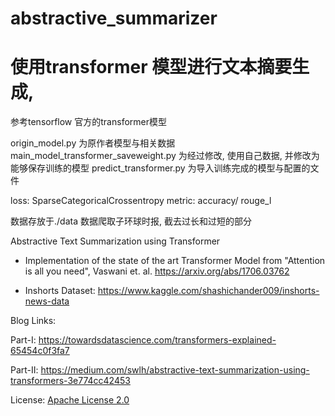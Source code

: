 # abstractive_summarizer
# 使用transformer 模型进行文本摘要生成, 
参考tensorflow 官方的transformer模型


origin_model.py 为原作者模型与相关数据
main_model_transformer_saveweight.py 为经过修改, 使用自己数据, 并修改为能够保存训练的模型
predict_transformer.py 为导入训练完成的模型与配置的文件

loss: SparseCategoricalCrossentropy
metric: accuracy/ rouge_l

数据存放于./data
数据爬取子环球时报, 截去过长和过短的部分

Abstractive Text Summarization using Transformer

- Implementation of the state of the art Transformer Model from "Attention is all you need", Vaswani et. al.
  https://arxiv.org/abs/1706.03762

- Inshorts Dataset: https://www.kaggle.com/shashichander009/inshorts-news-data


Blog Links:

Part-I: https://towardsdatascience.com/transformers-explained-65454c0f3fa7

Part-II: https://medium.com/swlh/abstractive-text-summarization-using-transformers-3e774cc42453


License: [Apache License 2.0](https://github.com/rojagtap/abstractive_summarizer/blob/master/LICENSE)
